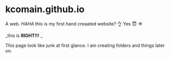 # kcomain.github.io
A web.
_HAHA_
this is my first hand creaated website? :ok_hand:
Yes
:innocent:
:sunny:

_this is **RIGHT!!!** _

This page look like junk at first glance.
I am creating folders and things later on.

